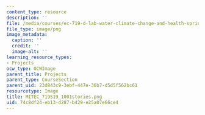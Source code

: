 ```yaml
---
content_type: resource
description: ''
file: /media/courses/ec-719-d-lab-water-climate-change-and-health-spring-2019/74c8df24eb13d287b429e25a07e66ce4_MITEC_719S19_1001stories.png
file_type: image/png
image_metadata:
  caption: ''
  credit: ''
  image-alt: ''
learning_resource_types:
- Projects
ocw_type: OCWImage
parent_title: Projects
parent_type: CourseSection
parent_uid: 23d843c9-3ebf-447e-36b7-d5d5f562bc61
resourcetype: Image
title: MITEC_719S19_1001stories.png
uid: 74c8df24-eb13-d287-b429-e25a07e66ce4
---
```

